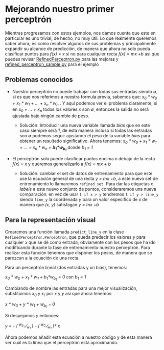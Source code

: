 # Mejorando nuestro primer perceptrón

Mientras progresamos con estos ejemplos, nos damos cuenta que este en particular es uno trivial, de hecho, no muy útil. Lo que realmente queremos saber ahora, es como resolver algunos de sus problemas y principalmente expandir su alcance de predicción, de manera que ahora no solo pueda clasificar puntos para _f(x) = x_ si no para cualquier recta _f(x) = mx +b_ asi que puedes revisar [RefinedPerceptron.py](/nn_lib/Perceptron/RefinedPerceptron.py) para las mejoras y [refined_perceptron_sample.py](/nn_lib/samples/refined_perceptron_sample.py) para el ejemplo

## Problemas conocidos

- Nuestro perceptrón no puede trabajar con todas sus entradas siendo _&varnothing;_, si es que nos referimos a nuestra formula previa, sabemos que: _x<sub>0</sub> * w<sub>0</sub> + x<sub>1</sub> * w<sub>1</sub> + ... +  x<sub>n</sub> * w<sub>n</sub>_ . Y aquí podemos ver el problema claramente, si en _x<sub>0</sub> + ... + x<sub>n</sub>_ todos los valores _x_ son _&varnothing;_, entonces la salida no será ajustada bajo ningún cambio de peso.

  - Solución: Introducir una nueva variable llamada _bias_ que en este caso siempre será _1_, de esta manera incluso si todas las entradas son _&varnothing;_ podemos seguir ajustando el peso de la variable _bias_ para obtener un resultado significativo. Ahora tenemos: _x<sub>0</sub> * w<sub>0</sub> + x<sub>1</sub> * w<sub>1</sub> + ... +  x<sub>n</sub> * w<sub>n</sub> + **b<sub>1</sub>*w<sub>b<sub>1</sub></sub>**_ donde _b<sub>1</sub> = 1_

- El perceptrón solo puede clasificar puntos encima o debajo de la recta _f(x) = x_ y queremos generalizarlo a _f(x) = mx + b_

  - Solución: cambiar el set de datos de entrenamiento para que este use la ecuación general de una recta _y = mx +b_, a este nuevo set de entrenamiento lo llamaremos `refined_set`.
  Para dar las etiquetas o _labels_ a este nuevo conjunto de puntos, consideraremos una nueva comparación: en vez de usar `1 if x > y` tendremos `1 if y > line_y` siendo `line_y` la coordenada _y_ para un valor especifico de _x_ de manera que _(x, y)_ satisfagan _y = mx +b_

## Para la representación visual

Crearemos una función llamada `predict_line_y` en la clase `RefinedPerceptron.Perceptron`, que pueda predecir los valores _y_ para cualquier _x_ que se dé como entrada, obviamente con los pesos que ha ido modificando durante la fase de entrenamiento nuestro perceptrón.
Para realizar esta función tenemos que disponer los pesos, de manera que se parezcan a la ecuación de una recta.

Para un perceptrón lineal (dos entradas y un bias), tenemos:

_x<sub>0</sub> * w<sub>0</sub> + x<sub>1</sub> * w<sub>1</sub> + b<sub>1</sub>*w<sub>b<sub>1</sub></sub> = 0_ con _b<sub>1</sub> = 1_

Cambiando de nombre las entradas para una mejor visualización, substituimos _x<sub>0</sub>_ y _x<sub>1</sub>_ por _x_ y _y_ así que ahora tenemos:

_x * w<sub>0</sub> + y * w<sub>1</sub> + w<sub>b<sub>1</sub></sub> = 0_

Si despejamos _y_ entonces:

_y = - ( <sup>w<sub>b<sub>1</sub></sub></sup> &frasl;<sub>w<sub>1</sub></sub> ) - ( <sup>w<sub>0</sub></sup> &frasl;<sub>w<sub>1</sub></sub> )* x_

Ahora podemos añadir esta ecuación a nuestro código y de esta manera ver cuál es la línea que el perceptrón está aproximando.
